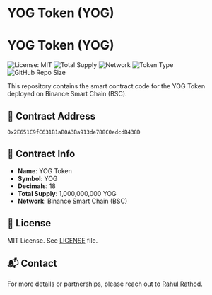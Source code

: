 # YOG Token (YOG)
# YOG Token (YOG)

![License: MIT](https://img.shields.io/badge/License-MIT-green.svg)
![Total Supply](https://img.shields.io/badge/Total%20Supply-1%20Billion%20YOG-blue)
![Network](https://img.shields.io/badge/Network-Binance%20Smart%20Chain-yellow)
![Token Type](https://img.shields.io/badge/Token-BEP20-orange)
![GitHub Repo Size](https://img.shields.io/github/repo-size/Yogcoin/YOGToken-BSC)

This repository contains the smart contract code for the YOG Token deployed on Binance Smart Chain (BSC).

## 🔗 Contract Address

`0x2E651C9fC631B1aB0A3Ba913de788C0edcdB438D`

## 📄 Contract Info

- **Name**: YOG Token
- **Symbol**: YOG
- **Decimals**: 18
- **Total Supply**: 1,000,000,000 YOG
- **Network**: Binance Smart Chain (BSC)

## 📜 License

MIT License. See [LICENSE](./LICENSE) file.

## 📬 Contact

For more details or partnerships, please reach out to [Rahul Rathod](mailto:contact@internationalyogafoundation.org).
